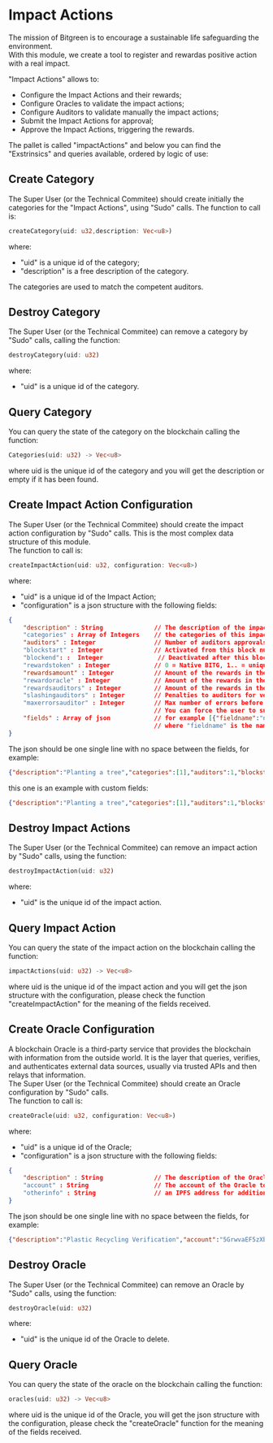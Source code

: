 # Impact Actions

The mission of Bitgreen is to encourage a sustainable life safeguarding the environment.  
With this module, we create a tool to register and rewardas positive action with a real impact.  

"Impact Actions" allows to:

- Configure the Impact Actions and their rewards;
- Configure Oracles to validate the impact actions;
- Configure Auditors to validate manually the impact actions;
- Submit the Impact Actions for approval;
- Approve the Impact Actions, triggering the rewards.


The pallet is called "impactActions" and below you can find the "Exstrinsics" and queries available, ordered by logic of use:  

## Create Category  
The Super User (or the Technical Commitee) should create initially the categories for the  "Impact Actions", using "Sudo" calls.
The function to call is: 
```rust
createCategory(uid: u32,description: Vec<u8>)
```
where:  
- "uid" is a unique id of the category;  
- "description" is a free description of the category.  
  
The categories are used to match the competent auditors.  
  
## Destroy Category  

The Super User (or the Technical Commitee) can remove a category by  "Sudo" calls, calling the function:
```rust
destroyCategory(uid: u32)
```

where:  
- "uid" is a unique id of the category.  

## Query Category
You can query the state of the category on the blockchain calling the function:
```rust
Categories(uid: u32) -> Vec<u8>
```
where uid is the unique id of the category and you will get the description or empty if it has been found.



## Create Impact Action Configuration  
The Super User (or the Technical Commitee) should create the impact action configuration by "Sudo" calls. 
This is the most complex data structure of this module.  
The function to call is: 
```rust
createImpactAction(uid: u32, configuration: Vec<u8>)
```
where:  
- "uid" is a unique id of the Impact Action;  
- "configuration" is a json structure with the following fields:
```json
{
    "description" : String              // The description of the impact action
    "categories" : Array of Integers    // the categories of this impact action, they must be pre-loaded
    "auditors" : Integer                // Number of auditors approvals required to trigger the rewards
    "blockstart" : Integer              // Activated from this block number
    "blockend": :  Integer               // Deactivated after this block number
    "rewardstoken" : Integer            // 0 = Native BITG, 1.. = unique id of the ERC 20 token as stored by "Assets" Pallet
    "rewardsamount" : Integer           // Amount of the rewards in the selected token for the user (mandatory)
    "rewardoracle" : Integer            // Amount of the rewards in the selected token for the Oracle (can be zero)
    "rewardsauditors" : Integer         // Amount of the rewards in the selected token for the Auditors (can be zero). Shared in equal parties between multiple auditors.
    "slashingauditors" : Integer        // Penalties to auditors for verified errors
    "maxerrorsauditor" : Integer        // Max number of errors before to remove auditor for excessive number reached
                                        // You can force the user to submit some custom fields with the approval request. Here you can define name, type and mandatory.
    "fields" : Array of json            // for example [{"fieldname":"namesurname","fieldtype":"S","mandatory":"Y"},{..}]
                                        // where "fieldname" is the name of the expected field, "fieldtype" can be "S" for string or "N" for number, mandatory can be Y/N.
}
```
The json should be one single line with no space between the fields, for example:
```json
{"description":"Planting a tree","categories":[1],"auditors":1,"blockstart":1,"blockend":1000000,"rewardstoken":0,"rewardsamount":1000,"rewardsoracle":0,"rewardsauditors":50,"slashingsauditors":0,"maxerrorsauditor":10}
```
this one is an example with custom fields:  
```json
{"description":"Planting a tree","categories":[1],"auditors":1,"blockstart":1,"blockend":1000000,"rewardstoken":0,"rewardsamount":1000,"rewardsoracle":0,"rewardsauditors":50,"slashingsauditors":0,"maxerrorsauditor":10,"fields":[{"fieldname":"namesurname","fieldtype":"S","mandatory":"Y"},{"fieldname":"phonenumber","fieldtype":"S","mandatory":"Y"}]}
```

## Destroy Impact Actions  
  
The Super User (or the Technical Commitee) can remove an impact action by  "Sudo" calls, using the function:  
```rust
destroyImpactAction(uid: u32)  
```
  
where:  
- "uid" is the unique id of the impact action.  

## Query Impact Action
You can query the state of the impact action on the blockchain calling the function:  
```rust
impactActions(uid: u32) -> Vec<u8>
```
where uid is the unique id of the impact action and you will get the json structure with the configuration, please check the function "createImpactAction" for the meaning of the fields received.  

## Create Oracle Configuration  
A blockchain Oracle is a third-party service that provides the blockchain with information from the outside world. 
It is the layer that queries, verifies, and authenticates external data sources, usually via trusted APIs and then relays that information.  
The Super User (or the Technical Commitee) should create an Oracle configuration by "Sudo" calls.   
The function to call is: 
```rust
createOracle(uid: u32, configuration: Vec<u8>)
```
where:  
- "uid" is a unique id of the Oracle;  
- "configuration" is a json structure with the following fields:
```json
{
    "description" : String              // The description of the Oracle
    "account" : String                  // The account of the Oracle to check the signature
    "otherinfo" : String                // an IPFS address for additional info about the Oracle
}
```
The json should be one single line with no space between the fields, for example:
```json
{"description":"Plastic Recycling Verification","account":"5GrwvaEF5zXb26Fz9rcQpDWS57CtERHpNehXCPcNoHGKutQY","otherinfo":"bafybeigdyrzt5sfp7udm7hu76uh7y26nf3efuylqabf3oclgtqy55fbzdi"}
```

## Destroy Oracle
  
The Super User (or the Technical Commitee) can remove an Oracle by  "Sudo" calls, using the function:  
```rust
destroyOracle(uid: u32)  
```
  
where:  
- "uid" is the unique id of the Oracle to delete.  

## Query Oracle
You can query the state of the oracle on the blockchain calling the function:  
```rust
oracles(uid: u32) -> Vec<u8>
```
where uid is the unique id of the Oracle,  you will get the json structure with the configuration, please check the "createOracle" function for the meaning of the fields received.  
